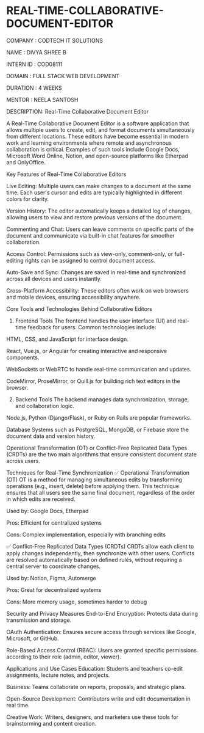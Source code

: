 # REAL-TIME-COLLABORATIVE-DOCUMENT-EDITOR

COMPANY : CODTECH IT SOLUTIONS

NAME : DIVYA SHREE B

INTERN ID : COD08111

DOMAIN : FULL STACK WEB DEVELOPMENT

DURATION : 4 WEEKS

MENTOR : NEELA SANTOSH 

DESCRIPTION: Real-Time Collaborative Document Editor

A Real-Time Collaborative Document Editor is a software application that allows multiple users to create, edit, and format documents simultaneously from different locations. These editors have become essential in modern work and learning environments where remote and asynchronous collaboration is critical. Examples of such tools include Google Docs, Microsoft Word Online, Notion, and open-source platforms like Etherpad and OnlyOffice.

Key Features of Real-Time Collaborative Editors

Live Editing: Multiple users can make changes to a document at the same time. Each user's cursor and edits are typically highlighted in different colors for clarity.

Version History: The editor automatically keeps a detailed log of changes, allowing users to view and restore previous versions of the document.

Commenting and Chat: Users can leave comments on specific parts of the document and communicate via built-in chat features for smoother collaboration.

Access Control: Permissions such as view-only, comment-only, or full-editing rights can be assigned to control document access.

Auto-Save and Sync: Changes are saved in real-time and synchronized across all devices and users instantly.

Cross-Platform Accessibility: These editors often work on web browsers and mobile devices, ensuring accessibility anywhere.

Core Tools and Technologies Behind Collaborative Editors

1. Frontend Tools
The frontend handles the user interface (UI) and real-time feedback for users. Common technologies include:

HTML, CSS, and JavaScript for interface design.

React, Vue.js, or Angular for creating interactive and responsive components.

WebSockets or WebRTC to handle real-time communication and updates.

CodeMirror, ProseMirror, or Quill.js for building rich text editors in the browser.

2. Backend Tools
The backend manages data synchronization, storage, and collaboration logic.

Node.js, Python (Django/Flask), or Ruby on Rails are popular frameworks.

Database Systems such as PostgreSQL, MongoDB, or Firebase store the document data and version history.

Operational Transformation (OT) or Conflict-Free Replicated Data Types (CRDTs) are the two main algorithms that ensure consistent document state across users.

Techniques for Real-Time Synchronization
✅ Operational Transformation (OT)
OT is a method for managing simultaneous edits by transforming operations (e.g., insert, delete) before applying them. This technique ensures that all users see the same final document, regardless of the order in which edits are received.

Used by: Google Docs, Etherpad

Pros: Efficient for centralized systems

Cons: Complex implementation, especially with branching edits

✅ Conflict-Free Replicated Data Types (CRDTs)
CRDTs allow each client to apply changes independently, then synchronize with other users. Conflicts are resolved automatically based on defined rules, without requiring a central server to coordinate changes.

Used by: Notion, Figma, Automerge

Pros: Great for decentralized systems

Cons: More memory usage, sometimes harder to debug

Security and Privacy Measures
End-to-End Encryption: Protects data during transmission and storage.

OAuth Authentication: Ensures secure access through services like Google, Microsoft, or GitHub.

Role-Based Access Control (RBAC): Users are granted specific permissions according to their role (admin, editor, viewer).

Applications and Use Cases
Education: Students and teachers co-edit assignments, lecture notes, and projects.

Business: Teams collaborate on reports, proposals, and strategic plans.

Open-Source Development: Contributors write and edit documentation in real time.

Creative Work: Writers, designers, and marketers use these tools for brainstorming and content creation.

